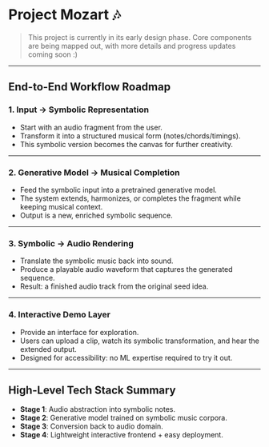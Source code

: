 # Project Mozart 🎶

> This project is currently in its early design phase. Core components are being mapped out, with more details and progress updates coming soon :)

---

## End-to-End Workflow Roadmap

### **1. Input → Symbolic Representation**

* Start with an audio fragment from the user.
* Transform it into a structured musical form (notes/chords/timings).
* This symbolic version becomes the canvas for further creativity.

---

### **2. Generative Model → Musical Completion**

* Feed the symbolic input into a pretrained generative model.
* The system extends, harmonizes, or completes the fragment while keeping musical context.
* Output is a new, enriched symbolic sequence.

---

### **3. Symbolic → Audio Rendering**

* Translate the symbolic music back into sound.
* Produce a playable audio waveform that captures the generated sequence.
* Result: a finished audio track from the original seed idea.

---

### **4. Interactive Demo Layer**

* Provide an interface for exploration.
* Users can upload a clip, watch its symbolic transformation, and hear the extended output.
* Designed for accessibility: no ML expertise required to try it out.

---

## High-Level Tech Stack Summary

* **Stage 1**: Audio abstraction into symbolic notes.
* **Stage 2**: Generative model trained on symbolic music corpora.
* **Stage 3**: Conversion back to audio domain.
* **Stage 4**: Lightweight interactive frontend + easy deployment.

